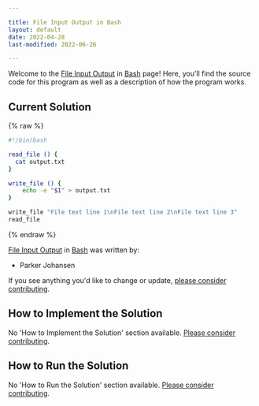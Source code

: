 ```yaml
---

title: File Input Output in Bash
layout: default
date: 2022-04-28
last-modified: 2022-06-26

---
```


Welcome to the [File Input Output](https://sampleprograms.io/projects/file-input-output) in [Bash](https://sampleprograms.io/languages/bash) page! Here, you'll find the source code for this program as well as a description of how the program works.

## Current Solution

{% raw %}

```bash
#!/bin/bash

read_file () {
  cat output.txt
}

write_file () {
    echo -e "$1" > output.txt
}

write_file "File text line 1\nFile text line 2\nFile text line 3"
read_file
```

{% endraw %}

[File Input Output](https://sampleprograms.io/projects/file-input-output) in [Bash](https://sampleprograms.io/languages/bash) was written by:

- Parker Johansen

If you see anything you'd like to change or update, [please consider contributing](https://github.com/TheRenegadeCoder/sample-programs).

## How to Implement the Solution

No 'How to Implement the Solution' section available. [Please consider contributing](https://github.com/TheRenegadeCoder/sample-programs-website).

## How to Run the Solution

No 'How to Run the Solution' section available. [Please consider contributing](https://github.com/TheRenegadeCoder/sample-programs-website).
